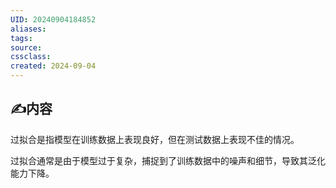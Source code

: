 ```yaml
---
UID: 20240904184852 
aliases: 
tags: 
source: 
cssclass: 
created: 2024-09-04
---
```


## ✍内容
过拟合是指模型在训练数据上表现良好，但在测试数据上表现不佳的情况。

过拟合通常是由于模型过于复杂，捕捉到了训练数据中的噪声和细节，导致其泛化能力下降。

